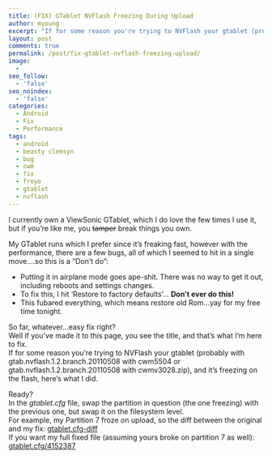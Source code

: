 ```yaml
---
title: (FIX) GTablet NVFlash Freezing During Upload
author: myoung
excerpt: "If for some reason you're trying to NVFlash your gtablet (probably with gtab.nvflash.1.2.branch.20110508 with cwm5504 or gtab.nvflash.1.2.branch.20110508 with cwmv3028.zip), and it's freezing on the flash, here's what I did."
layout: post
comments: true
permalink: /post/fix-gtablet-nvflash-freezing-upload/
image:
  - 
seo_follow:
  - 'false'
seo_noindex:
  - 'false'
categories:
  - Android
  - Fix
  - Performance
tags:
  - android
  - beasty clemsyn
  - bug
  - cwm
  - fix
  - froyo
  - gtablet
  - nvflash
---
```

I currently own a ViewSonic GTablet, which I do love the few times I use it, but if you&#8217;re like me, you <del datetime="2012-11-27T04:17:03+00:00">tamper</del> break things you own.<!--more-->

My GTablet runs [][1] which I prefer since it&#8217;s freaking fast, however with the performance, there are a few bugs, all of which I seemed to hit in a single move&#8230;.so this is a &#8220;Don&#8217;t do&#8221;:

*   Putting it in airplane mode goes ape-shit. There was no way to get it out, including reboots and settings changes.
*   To fix this, I hit &#8216;Restore to factory defaults&#8217;&#8230; **Don&#8217;t ever do this!**
*   This fubared everything, which means restore old Rom&#8230;yay for my free time tonight.

So far, whatever&#8230;easy fix right?  
Well if you&#8217;ve made it to this page, you see the title, and that&#8217;s what I&#8217;m here to fix.  
If for some reason you&#8217;re trying to NVFlash your gtablet (probably with gtab.nvflash.1.2.branch.20110508 with cwm5504 or gtab.nvflash.1.2.branch.20110508 with cwmv3028.zip), and it&#8217;s freezing on the flash, here&#8217;s what I did.

Ready?  
In the *gtablet.cfg* file, swap the partition in question (the one freezing) with the previous one, but swap it on the filesystem level.  
For example, my Partition 7 froze on upload, so the diff between the original and my fix: <a href="https://gist.github.com/4152380" title="https://gist.github.com/4152380" target="_blank">gtablet.cfg-diff</a>  
If you want my full fixed file (assuming yours broke on partition 7 as well): <a href="https://gist.github.com/4152387" title="https://gist.github.com/4152387" target="_blank">gtablet.cfg/4152387</a>

 [1]: https://forum.xda-developers.com/showthread.php?t=1084573 "Beasty Clemsysn (Froyo)"
